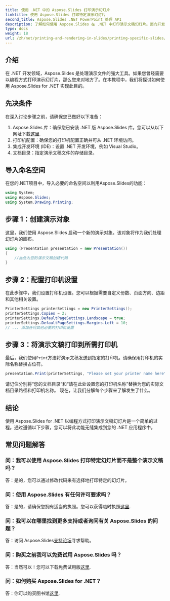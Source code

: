 ```yaml
---
title: 使用 .NET 中的 Aspose.Slides 打印演示幻灯片
linktitle: 使用 Aspose.Slides 打印特定演示幻灯片
second_title: Aspose.Slides .NET PowerPoint 处理 API
description: 了解如何使用 Aspose.Slides 在 .NET 中打印演示文稿幻灯片。面向开发人员的分步指南。下载库并立即开始打印。
type: docs
weight: 18
url: /zh/net/printing-and-rendering-in-slides/printing-specific-slides/
---
```

## 介绍
在 .NET 开发领域，Aspose.Slides 是处理演示文件的强大工具。如果您曾经需要以编程方式打印演示幻灯片，那么您来对地方了。在本教程中，我们将探讨如何使用 Aspose.Slides for .NET 实现此目的。
## 先决条件
在深入讨论步骤之前，请确保您已做好以下准备：
1.  Aspose.Slides 库：确保您已安装 .NET 版 Aspose.Slides 库。您可以从以下网址下载[这里](https://releases.aspose.com/slides/net/).
2. 打印机配置：确保您的打印机配置正确并可从 .NET 环境访问。
3. 集成开发环境 (IDE)：设置 .NET 开发环境，例如 Visual Studio。
4. 文档目录：指定演示文稿文件的存储目录。
## 导入命名空间
在您的.NET项目中，导入必要的命名空间以利用Aspose.Slides的功能：
```csharp
using System;
using Aspose.Slides;
using System.Drawing.Printing;
```
## 步骤 1：创建演示对象
这里，我们使用 Aspose.Slides 启动一个新的演示对象。该对象将作为我们处理幻灯片的画布。
```csharp
using (Presentation presentation = new Presentation())
{
    //此处为您的演示文稿创建代码
}
```
## 步骤 2：配置打印机设置
在此步骤中，我们设置打印机设置。您可以根据需要自定义份数、页面方向、边距和其他相关设置。
```csharp
PrinterSettings printerSettings = new PrinterSettings();
printerSettings.Copies = 2;
printerSettings.DefaultPageSettings.Landscape = true;
printerSettings.DefaultPageSettings.Margins.Left = 10;
// ... 添加任何其他必要的打印机设置
```
## 步骤 3：将演示文稿打印到所需打印机
最后，我们使用`Print`方法将演示文稿发送到指定的打印机。请确保用打印机的实际名称替换占位符。
```csharp
presentation.Print(printerSettings, "Please set your printer name here");
```
请记住分别将“您的文档目录”和“请在此处设置您的打印机名称”替换为您的实际文档目录路径和打印机名称。
现在，让我们分解每个步骤来了解发生了什么。
## 结论
使用 Aspose.Slides for .NET 以编程方式打印演示文稿幻灯片是一个简单的过程。通过遵循以下步骤，您可以将此功能无缝集成到您的 .NET 应用程序中。
## 常见问题解答
### 问：我可以使用 Aspose.Slides 打印特定幻灯片而不是整个演示文稿吗？
答：是的，您可以通过修改代码来有选择地打印特定的幻灯片。
### 问：使用 Aspose.Slides 有任何许可要求吗？
答：是的，请确保您拥有适当的执照。您可以获得临时执照[这里](https://purchase.aspose.com/temporary-license/).
### 问：我可以在哪里找到更多支持或者询问有关 Aspose.Slides 的问题？
答：访问 Aspose.Slides[支持论坛](https://forum.aspose.com/c/slides/11)寻求帮助。
### 问：购买之前我可以免费试用 Aspose.Slides 吗？
答：当然可以！您可以下载免费试用版[这里](https://releases.aspose.com/).
### 问：如何购买 Aspose.Slides for .NET？
答：你可以购买图书馆[这里](https://purchase.aspose.com/buy).